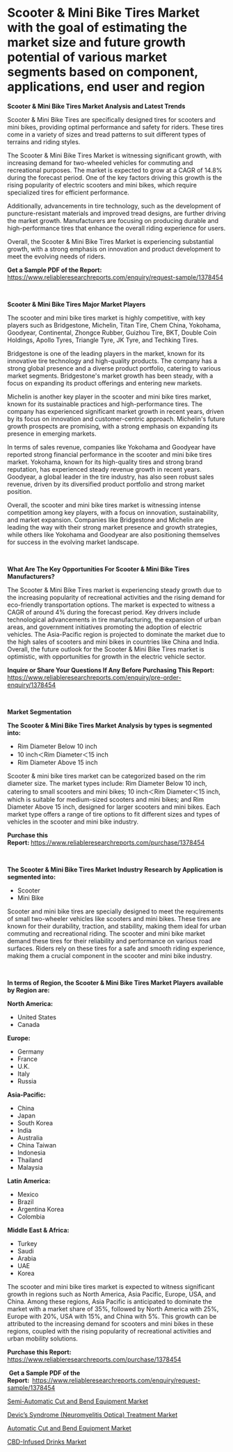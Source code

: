 <p><h1>Scooter & Mini Bike Tires Market with the goal of estimating the market size and future growth potential of various market segments based on component, applications, end user and region</h1></p><p><strong>Scooter & Mini Bike Tires Market Analysis and Latest Trends</strong></p>
<p><p>Scooter & Mini Bike Tires are specifically designed tires for scooters and mini bikes, providing optimal performance and safety for riders. These tires come in a variety of sizes and tread patterns to suit different types of terrains and riding styles.</p><p>The Scooter & Mini Bike Tires Market is witnessing significant growth, with increasing demand for two-wheeled vehicles for commuting and recreational purposes. The market is expected to grow at a CAGR of 14.8% during the forecast period. One of the key factors driving this growth is the rising popularity of electric scooters and mini bikes, which require specialized tires for efficient performance.</p><p>Additionally, advancements in tire technology, such as the development of puncture-resistant materials and improved tread designs, are further driving the market growth. Manufacturers are focusing on producing durable and high-performance tires that enhance the overall riding experience for users.</p><p>Overall, the Scooter & Mini Bike Tires Market is experiencing substantial growth, with a strong emphasis on innovation and product development to meet the evolving needs of riders.</p></p>
<p><strong>Get a Sample PDF of the Report:&nbsp;</strong> <a href="https://www.reliableresearchreports.com/enquiry/request-sample/1378454">https://www.reliableresearchreports.com/enquiry/request-sample/1378454</a></p>
<p>&nbsp;</p>
<p><strong>Scooter & Mini Bike Tires Major Market Players</strong></p>
<p><p>The scooter and mini bike tires market is highly competitive, with key players such as Bridgestone, Michelin, Titan Tire, Chem China, Yokohama, Goodyear, Continental, Zhongce Rubber, Guizhou Tire, BKT, Double Coin Holdings, Apollo Tyres, Triangle Tyre, JK Tyre, and Techking Tires. </p><p>Bridgestone is one of the leading players in the market, known for its innovative tire technology and high-quality products. The company has a strong global presence and a diverse product portfolio, catering to various market segments. Bridgestone's market growth has been steady, with a focus on expanding its product offerings and entering new markets. </p><p>Michelin is another key player in the scooter and mini bike tires market, known for its sustainable practices and high-performance tires. The company has experienced significant market growth in recent years, driven by its focus on innovation and customer-centric approach. Michelin's future growth prospects are promising, with a strong emphasis on expanding its presence in emerging markets.</p><p>In terms of sales revenue, companies like Yokohama and Goodyear have reported strong financial performance in the scooter and mini bike tires market. Yokohama, known for its high-quality tires and strong brand reputation, has experienced steady revenue growth in recent years. Goodyear, a global leader in the tire industry, has also seen robust sales revenue, driven by its diversified product portfolio and strong market position.</p><p>Overall, the scooter and mini bike tires market is witnessing intense competition among key players, with a focus on innovation, sustainability, and market expansion. Companies like Bridgestone and Michelin are leading the way with their strong market presence and growth strategies, while others like Yokohama and Goodyear are also positioning themselves for success in the evolving market landscape.</p></p>
<p>&nbsp;</p>
<p><strong>What Are The Key Opportunities For Scooter & Mini Bike Tires Manufacturers?</strong></p>
<p><p>The Scooter & Mini Bike Tires market is experiencing steady growth due to the increasing popularity of recreational activities and the rising demand for eco-friendly transportation options. The market is expected to witness a CAGR of around 4% during the forecast period. Key drivers include technological advancements in tire manufacturing, the expansion of urban areas, and government initiatives promoting the adoption of electric vehicles. The Asia-Pacific region is projected to dominate the market due to the high sales of scooters and mini bikes in countries like China and India. Overall, the future outlook for the Scooter & Mini Bike Tires market is optimistic, with opportunities for growth in the electric vehicle sector.</p></p>
<p><strong>Inquire or Share Your Questions If Any Before Purchasing This Report:</strong> <a href="https://www.reliableresearchreports.com/enquiry/pre-order-enquiry/1378454">https://www.reliableresearchreports.com/enquiry/pre-order-enquiry/1378454</a></p>
<p>&nbsp;</p>
<p><strong>Market Segmentation</strong></p>
<p><strong>The Scooter & Mini Bike Tires Market Analysis by types is segmented into:</strong></p>
<p><ul><li>Rim Diameter Below 10 inch</li><li>10 inch＜Rim Diameter＜15 inch</li><li>Rim Diameter Above 15 inch</li></ul></p>
<p><p>Scooter & mini bike tires market can be categorized based on the rim diameter size. The market types include: Rim Diameter Below 10 inch, catering to small scooters and mini bikes; 10 inch＜Rim Diameter＜15 inch, which is suitable for medium-sized scooters and mini bikes; and Rim Diameter Above 15 inch, designed for larger scooters and mini bikes. Each market type offers a range of tire options to fit different sizes and types of vehicles in the scooter and mini bike industry.</p></p>
<p><strong>Purchase this Report:&nbsp;</strong><a href="https://www.reliableresearchreports.com/purchase/1378454">https://www.reliableresearchreports.com/purchase/1378454</a></p>
<p>&nbsp;</p>
<p><strong>The Scooter & Mini Bike Tires Market Industry Research by Application is segmented into:</strong></p>
<p><ul><li>Scooter</li><li>Mini Bike</li></ul></p>
<p><p>Scooter and mini bike tires are specially designed to meet the requirements of small two-wheeler vehicles like scooters and mini bikes. These tires are known for their durability, traction, and stability, making them ideal for urban commuting and recreational riding. The scooter and mini bike market demand these tires for their reliability and performance on various road surfaces. Riders rely on these tires for a safe and smooth riding experience, making them a crucial component in the scooter and mini bike industry.</p></p>
<p>&nbsp;</p>
<p><strong>In terms of Region, the Scooter & Mini Bike Tires Market Players available by Region are:</strong></p>
<p>
    <p> <strong> North America: </strong>
        <ul>
            <li>United States</li>
            <li>Canada</li>
        </ul>
        </p> 
    <p> <strong> Europe: </strong>
        <ul>
            <li>Germany</li>
            <li>France</li>
            <li>U.K.</li>
            <li>Italy</li>
            <li>Russia</li>
        </ul>
        </p> 
    <p> <strong> Asia-Pacific: </strong>
        <ul>
            <li>China</li>
            <li>Japan</li>
            <li>South Korea</li>
            <li>India</li>
            <li>Australia</li>
            <li>China Taiwan</li>
            <li>Indonesia</li>
            <li>Thailand</li>
            <li>Malaysia</li>
        </ul>
        </p> 
    <p> <strong> Latin America: </strong>
        <ul>
            <li>Mexico</li>
            <li>Brazil</li>
            <li>Argentina Korea</li>
            <li>Colombia</li>
        </ul>
        </p> 
    <p> <strong> Middle East & Africa: </strong>
        <ul>
            <li>Turkey</li>
            <li>Saudi</li>
            <li>Arabia</li>
            <li>UAE</li>
            <li>Korea</li>
        </ul>
    </p>
    </p>
<p><p>The scooter and mini bike tires market is expected to witness significant growth in regions such as North America, Asia Pacific, Europe, USA, and China. Among these regions, Asia Pacific is anticipated to dominate the market with a market share of 35%, followed by North America with 25%, Europe with 20%, USA with 15%, and China with 5%. This growth can be attributed to the increasing demand for scooters and mini bikes in these regions, coupled with the rising popularity of recreational activities and urban mobility solutions.</p></p>
<p><strong>Purchase this Report: </strong><a href="https://www.reliableresearchreports.com/purchase/1378454">https://www.reliableresearchreports.com/purchase/1378454</a></p>
<p>&nbsp;<strong>Get a Sample PDF of the Report:&nbsp;&nbsp;</strong><a href="https://www.reliableresearchreports.com/enquiry/request-sample/1378454">https://www.reliableresearchreports.com/enquiry/request-sample/1378454</a></p>
<p><strong></strong></p>
<p><p><a href="https://view.publitas.com/reportprime-1/semi-automatic-cut-and-bend-equipment-market-furnish-information-about-market-size-market-share-market-dynamics-and-projections-spanning-from-2023-to-2030/">Semi-Automatic Cut and Bend Equipment Market</a></p><p><a href="https://view.publitas.com/reportprime-1/devics-syndrome-neuromyelitis-optica-treatment-market-size-furnishes-valuable-information-encompassing-market-share-market-trends-and-projections-spanning-from-2023-to-2030/">Devic’s Syndrome (Neuromyelitis Optica) Treatment Market</a></p><p><a href="https://view.publitas.com/reportprime-1/automatic-cut-and-bend-equipment-market-size-furnishes-valuable-information-encompassing-market-share-market-trends-and-projections-spanning-from-2023-to-2030/">Automatic Cut and Bend Equipment Market</a></p><p><a href="https://military-diascia-e68.notion.site/CBD-Infused-Drinks-Market-Size-Growth-Outlook-from-2024-to-2031-projecting-at-Market-s-Trends-Anal-f95a96275dcb4d499c1e7f98a6919319">CBD-Infused Drinks Market</a></p></p>